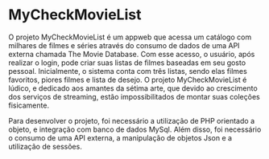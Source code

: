 # MyCheckMovieList

<p style="text-align = justify">O projeto MyCheckMovieList é um appweb que acessa um catálogo com milhares de filmes e séries através do consumo de dados de uma API externa chamada The Movie Database. Com esse acesso, o usuário, após realizar o login, pode criar suas listas de filmes baseadas em seu gosto pessoal. Inicialmente, o sistema conta com três listas, sendo elas filmes favoritos, piores filmes e lista de desejo. O projeto MyCheckMovieList é lúdico, e dedicado aos amantes da sétima arte, que devido ao crescimento dos serviços de streaming, estão impossibilitados de montar suas coleções fisicamente.</p>

<p>Para desenvolver o projeto, foi necessário a utilização de PHP orientado a objeto, e integração com banco de dados MySql. Além disso, foi necessário o consumo de uma API externa, a manipulação de objetos Json e a utilização de sessões.</p>
